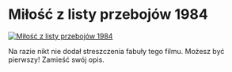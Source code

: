 Miłość z listy przebojów 1984 
=============
[![Miłość z listy przebojów 1984 ](http://vidos.pl/images/player.gif)](http://vidos.pl/milosc-z-listy-przebojow-1984)

 Na razie nikt nie dodał streszczenia fabuły tego filmu. Możesz być pierwszy! Zamieść swój opis.
